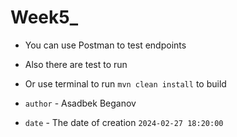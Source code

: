 # Week5_ 
- You can use Postman to test endpoints
- Also there are test to run
- Or use terminal to run `mvn clean install` to build



- `author` - Asadbek Beganov
- `date` - The date of creation `2024-02-27 18:20:00`
